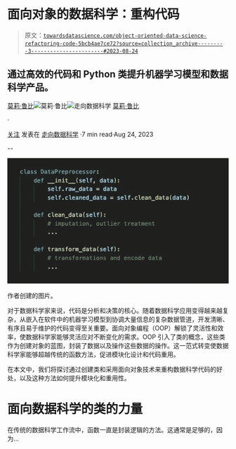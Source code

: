 # 面向对象的数据科学：重构代码

> 原文：[`towardsdatascience.com/object-oriented-data-science-refactoring-code-5bcb4ae7ce72?source=collection_archive---------3-----------------------#2023-08-24`](https://towardsdatascience.com/object-oriented-data-science-refactoring-code-5bcb4ae7ce72?source=collection_archive---------3-----------------------#2023-08-24)

## 通过高效的代码和 Python 类提升机器学习模型和数据科学产品。

[莫莉·鲁比](https://medium.com/@molly.ruby?source=post_page-----5bcb4ae7ce72--------------------------------)![莫莉·鲁比](https://medium.com/@molly.ruby?source=post_page-----5bcb4ae7ce72--------------------------------)[](https://towardsdatascience.com/?source=post_page-----5bcb4ae7ce72--------------------------------)![走向数据科学](https://towardsdatascience.com/?source=post_page-----5bcb4ae7ce72--------------------------------) [莫莉·鲁比](https://medium.com/@molly.ruby?source=post_page-----5bcb4ae7ce72--------------------------------)

·

[关注](https://medium.com/m/signin?actionUrl=https%3A%2F%2Fmedium.com%2F_%2Fsubscribe%2Fuser%2F7a38f8e9fb80&operation=register&redirect=https%3A%2F%2Ftowardsdatascience.com%2Fobject-oriented-data-science-refactoring-code-5bcb4ae7ce72&user=Molly+Ruby&userId=7a38f8e9fb80&source=post_page-7a38f8e9fb80----5bcb4ae7ce72---------------------post_header-----------) 发表在 [走向数据科学](https://towardsdatascience.com/?source=post_page-----5bcb4ae7ce72--------------------------------) ·7 min read·Aug 24, 2023[](https://medium.com/m/signin?actionUrl=https%3A%2F%2Fmedium.com%2F_%2Fvote%2Ftowards-data-science%2F5bcb4ae7ce72&operation=register&redirect=https%3A%2F%2Ftowardsdatascience.com%2Fobject-oriented-data-science-refactoring-code-5bcb4ae7ce72&user=Molly+Ruby&userId=7a38f8e9fb80&source=-----5bcb4ae7ce72---------------------clap_footer-----------)

--

[](https://medium.com/m/signin?actionUrl=https%3A%2F%2Fmedium.com%2F_%2Fbookmark%2Fp%2F5bcb4ae7ce72&operation=register&redirect=https%3A%2F%2Ftowardsdatascience.com%2Fobject-oriented-data-science-refactoring-code-5bcb4ae7ce72&source=-----5bcb4ae7ce72---------------------bookmark_footer-----------)![](img/5a7acfc2f7f532c4ce9e966a929810ad.png)

作者创建的图片。

对于数据科学家来说，代码是分析和决策的核心。随着数据科学应用变得越来越复杂，从嵌入在软件中的机器学习模型到协调大量信息的复杂数据管道，开发清晰、有序且易于维护的代码变得至关重要。面向对象编程（OOP）解锁了灵活性和效率，使数据科学家能够灵活应对不断变化的需求。OOP 引入了类的概念，这些类作为创建对象的蓝图，封装了数据以及操作这些数据的操作。这一范式转变使数据科学家能够超越传统的函数方法，促进模块化设计和代码重用。

在本文中，我们将探讨通过创建类和采用面向对象技术来重构数据科学代码的好处，以及这种方法如何提升模块化和重用性。

# 面向数据科学的类的力量

在传统的数据科学工作流中，函数一直是封装逻辑的方法。这通常是足够的，因为…
